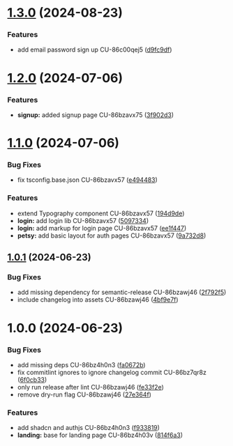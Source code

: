 # [1.3.0](https://github.com/tar-aldev/petsy/compare/v1.2.0...v1.3.0) (2024-08-23)


### Features

* add email password sign up CU-86c00qej5 ([d9fc9df](https://github.com/tar-aldev/petsy/commit/d9fc9dfde8c95850e9f1d601770515c721be1f74))

# [1.2.0](https://github.com/tar-aldev/petsy/compare/v1.1.0...v1.2.0) (2024-07-06)


### Features

* **signup:** added signup page CU-86bzavx75 ([3f902d3](https://github.com/tar-aldev/petsy/commit/3f902d307a163ba409c84eb6cede9c98cb4d7ab6))

# [1.1.0](https://github.com/tar-aldev/petsy/compare/v1.0.1...v1.1.0) (2024-07-06)


### Bug Fixes

* fix tsconfig.base.json  CU-86bzavx57 ([e494483](https://github.com/tar-aldev/petsy/commit/e494483498a3e607448c7ca0f4ad435579a41367))


### Features

* extend Typography component CU-86bzavx57 ([194d9de](https://github.com/tar-aldev/petsy/commit/194d9dea4715e8c48470c0e0c21891ad7ba8a954))
* **login:** add login lib CU-86bzavx57 ([5097334](https://github.com/tar-aldev/petsy/commit/5097334d5b03b688f85996e8c700bd1e0768b318))
* **login:** add markup for login page CU-86bzavx57 ([ee1f447](https://github.com/tar-aldev/petsy/commit/ee1f4478713b49496e863563f028dc50f670f5e1))
* **petsy:** add basic layout for auth pages CU-86bzavx57 ([9a732d8](https://github.com/tar-aldev/petsy/commit/9a732d859b383a154c3db30e5ef05f5dc384393e))

## [1.0.1](https://github.com/tar-aldev/petsy/compare/v1.0.0...v1.0.1) (2024-06-23)


### Bug Fixes

* add missing dependency for semantic-release CU-86bzawj46 ([2f792f5](https://github.com/tar-aldev/petsy/commit/2f792f54186f6c6bf16664944a058dfc66d31971))
* include changelog into assets CU-86bzawj46 ([4bf9e7f](https://github.com/tar-aldev/petsy/commit/4bf9e7fe6e9ebbf754f5c7e6419e3426afbf1133))

# 1.0.0 (2024-06-23)


### Bug Fixes

* add missing deps CU-86bz4h0n3 ([fa0672b](https://github.com/tar-aldev/petsy/commit/fa0672b9ad5aa138272df292d0f16e6672eef31b))
* fix commitlint ignores to ignore changelog commit CU-86bz7qr8z ([6f0cb33](https://github.com/tar-aldev/petsy/commit/6f0cb33a97af73d38d58a89050ffac4b0bf78f35))
* only run release after lint CU-86bzawj46 ([fe33f2e](https://github.com/tar-aldev/petsy/commit/fe33f2e7eb70cb798f5c31325a87a04f69d692a8))
* remove dry-run flag CU-86bzawj46 ([27e364f](https://github.com/tar-aldev/petsy/commit/27e364ffb5aff5355fc720e8c63b18927eb17c3b))


### Features

* add shadcn and authjs CU-86bz4h0n3 ([f933819](https://github.com/tar-aldev/petsy/commit/f9338193b5d920ddce6cdaa936a5ddb3635bc199))
* **landing:** base for landing page CU-86bz4h03v ([814f6a3](https://github.com/tar-aldev/petsy/commit/814f6a346cec46292690c94bbd6b49b23c3f7bab))
